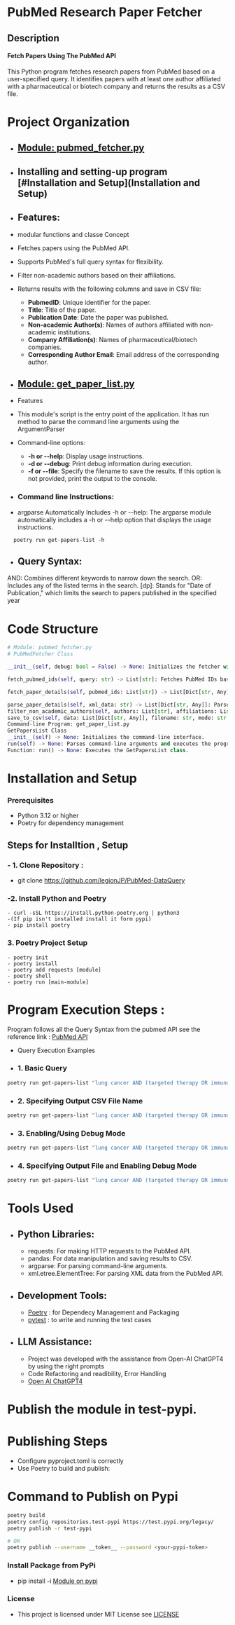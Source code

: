 #
# PubMed Research Paper Fetcher

## Description

#### Fetch Papers Using The PubMed API
This Python program fetches research papers from PubMed based on a user-specified query. It identifies papers with at least one author affiliated with a pharmaceutical or biotech company and returns the results as a CSV file.

# Project Organization

- ## [Module: pubmed_fetcher.py](pubmed-query/pubmed_fetcher/pubmed_fetcher.py)
- ## Installing and setting-up program [#Installation and Setup](Installation and Setup)
- ## 

  ## Features: 
- modular functions and classe Concept
- Fetches papers using the PubMed API.
- Supports PubMed's full query syntax for flexibility.
- Filter non-academic authors based on their affiliations.
- Returns results with the following columns and save in CSV file:
  - **PubmedID**: Unique identifier for the paper.
  - **Title**: Title of the paper.
  - **Publication Date**: Date the paper was published.
  - **Non-academic Author(s)**: Names of authors affiliated with non-academic institutions.
  - **Company Affiliation(s)**: Names of pharmaceutical/biotech companies.
  - **Corresponding Author Email**: Email address of the corresponding author.

- ## [Module: get_paper_list.py](/pubmed-query/get_paper_list/get_paper_list.py)

- Features
- This module's script is the entry point of the application. It has run method to parse the command line arguments using the ArgumentParser
- Command-line options:
  - **-h or --help**: Display usage instructions.
  - **-d or --debug**: Print debug information during execution.
  - **-f or --file**: Specify the filename to save the results. If this option is not provided, print the output to the console.

- ### Command line Instructions:

- argparse Automatically Includes -h or --help: The argparse module automatically includes a -h or --help option that displays the usage instructions. 
```
  poetry run get-papers-list -h
```
- ## Query Syntax:

AND: Combines different keywords to narrow down the search.
OR: Includes any of the listed terms in the search.
[dp]: Stands for "Date of Publication," which limits the search to papers published in the specified year


# Code Structure 

```py
# Module: pubmed_fetcher.py
# PubMedFetcher Class

__init__(self, debug: bool = False) -> None: Initializes the fetcher with optional debug mode.

fetch_pubmed_ids(self, query: str) -> List[str]: Fetches PubMed IDs based on the query.

fetch_paper_details(self, pubmed_ids: List[str]) -> List[Dict[str, Any]]: Fetches paper details for given PubMed IDs.

parse_paper_details(self, xml_data: str) -> List[Dict[str, Any]]: Parses XML data to extract paper details.
filter_non_academic_authors(self, authors: List[str], affiliations: List[str]) -> List[Dict[str, str]]: Filters non-academic authors based on company keywords.
save_to_csv(self, data: List[Dict[str, Any]], filename: str, mode: str = 'w') -> None: Saves data to a CSV file using pandas.
Command-line Program: get_paper_list.py
GetPapersList Class
__init__(self) -> None: Initializes the command-line interface.
run(self) -> None: Parses command-line arguments and executes the program logic.
Function: run() -> None: Executes the GetPapersList class.
```
# Installation and Setup

### Prerequisites
- Python 3.12 or higher
- Poetry for dependency management

## Steps for Installtion , Setup
### - 1. Clone Repository : 
   -  git clone https://github.com/legionJP/PubMed-DataQuery 

### -2. Install Python and Poetry
    - curl -sSL https://install.python-poetry.org | python3 
    -(If pip isn't installed install it form pypi)
    - pip install poetry
### 3. Poetry Project Setup 
    - poetry init
    - poetry install
    - poetry add requests [module]
    - poetry shell 
    - poetry run [main-module]

# Program Execution Steps :
Program follows all the Query Syntax from the pubmed API see the reference link : [PubMed API](https://www.ncbi.nlm.nih.gov/books/NBK25497/#chapter2.Usage_Guidelines_and_Requiremen)

- Query Execution Examples 
- ### 1. Basic Query

```bash
poetry run get-papers-list "lung cancer AND (targeted therapy OR immunotherapy) AND (pharma OR pharmaceutical OR biotech) AND 2023[dp]"
```
- ### 2. Specifying Output CSV File Name

```bash
poetry run get-papers-list "lung cancer AND (targeted therapy OR immunotherapy) AND (pharma OR pharmaceutical OR biotech) AND 2023[dp]" -f lung_cancer_results.csv
```
- ### 3. Enabling/Using Debug Mode

```bash
poetry run get-papers-list "lung cancer AND (targeted therapy OR immunotherapy) AND (pharma OR pharmaceutical OR biotech) AND 2023[dp]" -d
```
- ### 4. Specifying Output File and Enabling Debug Mode

```bash
poetry run get-papers-list "lung cancer AND (targeted therapy OR immunotherapy) AND (pharma OR pharmaceutical OR biotech) AND 2023[dp]" -f lung_cancer_results.csv -d
```

# Tools Used

- ## Python Libraries:

    - requests: For making HTTP requests to the PubMed API.
    - pandas: For data manipulation and saving results to CSV.
    - argparse: For parsing command-line arguments.
    - xml.etree.ElementTree: For parsing XML data from the PubMed API.
- ## Development Tools:
    - [Poetry](https://python-poetry.org/docs/)    : for Dependecy Management and Packaging
    - [pytest](https://docs.pytest.org/en/stable/) : to write and running the test cases
    
- ## LLM Assistance: 
    - Project was developed with the assistance from Open-AI ChatGPT4 by using the right prompts
    - Code Refactoring and readibility, Error Handling
    - [Open AI ChatGPT4](https://chatgpt.com/share/67ce4517-b6c4-8012-9db2-42090ff54487)


# Publish the module in test-pypi.

# Publishing Steps
- Configure pyproject.toml is correctly
- Use Poetry to build and publish:

# Command to Publish on Pypi
```bash
poetry build
poetry config repositories.test-pypi https://test.pypi.org/legacy/
poetry publish -r test-pypi

# OR
poetry publish --username __token__ --password <your-pypi-token>
```

### Install Package from PyPi 
- pip install -i [Module on pypi](https://test.pypi.org/...)

### License 
- This project is licensed under MIT License see [LICENSE](/LICENSE)
